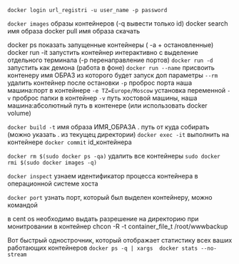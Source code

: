 `docker login url_registri -u user_name -p password`

`docker images` образы контейнеров (-q вывести только id)
docker search имя образа
docker pull имя образа скачать

docker ps показать запущенные контейнеры ( -a + остановленные)
docker run -it запустить контейнер интерактивно с выделение отдельного терминала (-p перенаправление портов)
`docker run -d` запустить как демона (работа в фоне)
`docker run --name` присвоить контенеру имя  ОБРАЗ из которого будет запуск
доп параметры `--rm` удалить контейнер после остановки
`-p` проброс порта наша машина:порт в контейнере
`-e TZ=Europe/Moscow` установка переменной
`-v` проброс папки в контейнер
`-v` путь хостовой машины, наша машина:абсолютный путь в контенере (или использовать docker volume)

`docker build -t` имя образа ИМЯ_ОБРАЗА . путь от куда собирать (можно указать . из текущец директории)
`docker exec -it` выполнить на контейнере
`docker commit` id_контейнера

`docker rm $(sudo docker ps -qa)` удалить все контейнеры
`sudo docker rmi $(sudo docker images -q)`

`docker inspect`  узнаем идентификатор
процесса контейнера в операционной системе хоста

`docker port` узнать порт, который был выделен контейнеру,
можно командой 

в cent os необходимо выдать разрешение на директорию при монитровании в контейнер
chcon -R -t container_file_t /root/wwwbackup


Вот быстрый однострочник, который отображает статистику всех ваших работающих контейнеров
`docker ps -q | xargs  docker stats --no-stream`